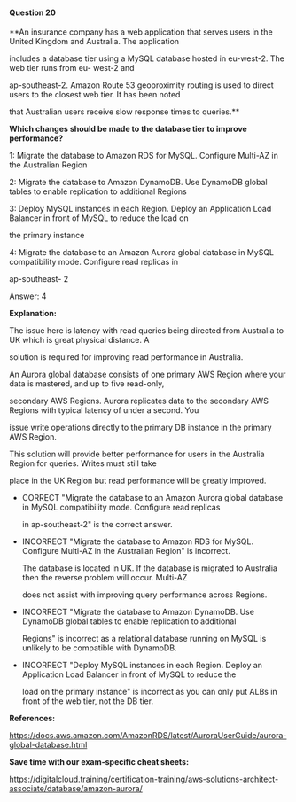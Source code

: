 #### Question  20


**An insurance company has a web application that serves users in the United Kingdom and Australia. The application

includes a database tier using a MySQL database hosted in eu-west-2. The web tier runs from eu- west-2 and

ap-southeast-2. Amazon Route 53 geoproximity routing is used to direct users to the closest web tier. It has been noted

that Australian users receive slow response times to queries.**


**Which changes should be made to the database tier to improve performance?**


1: Migrate the database to Amazon RDS for MySQL. Configure Multi-AZ in the Australian Region


2: Migrate the database to Amazon DynamoDB. Use DynamoDB global tables to enable replication to additional Regions


3: Deploy MySQL instances in each Region. Deploy an Application Load Balancer in front of MySQL to reduce the load on

the primary instance


4: Migrate the database to an Amazon Aurora global database in MySQL compatibility mode. Configure read replicas in

ap-southeast- 2


Answer: 4


**Explanation:**


The issue here is latency with read queries being directed from Australia to UK which is great physical distance. A

solution is required for improving read performance in Australia.


An Aurora global database consists of one primary AWS Region where your data is mastered, and up to five read-only,

secondary AWS Regions. Aurora replicates data to the secondary AWS Regions with typical latency of under a second. You

issue write operations directly to the primary DB instance in the primary AWS Region.


This solution will provide better performance for users in the Australia Region for queries. Writes must still take

place in the UK Region but read performance will be greatly improved.


- CORRECT "Migrate the database to an Amazon Aurora global database in MySQL compatibility mode. Configure read replicas

  in ap-southeast-2" is the correct answer.


- INCORRECT "Migrate the database to Amazon RDS for MySQL. Configure Multi-AZ in the Australian Region" is incorrect.

  The database is located in UK. If the database is migrated to Australia then the reverse problem will occur. Multi-AZ

  does not assist with improving query performance across Regions.


- INCORRECT "Migrate the database to Amazon DynamoDB. Use DynamoDB global tables to enable replication to additional

  Regions" is incorrect as a relational database running on MySQL is unlikely to be compatible with DynamoDB.


- INCORRECT "Deploy MySQL instances in each Region. Deploy an Application Load Balancer in front of MySQL to reduce the

  load on the primary instance" is incorrect as you can only put ALBs in front of the web tier, not the DB tier.


**References:**


https://docs.aws.amazon.com/AmazonRDS/latest/AuroraUserGuide/aurora-global-database.html


**Save time with our exam-specific cheat sheets:**


https://digitalcloud.training/certification-training/aws-solutions-architect-associate/database/amazon-aurora/

